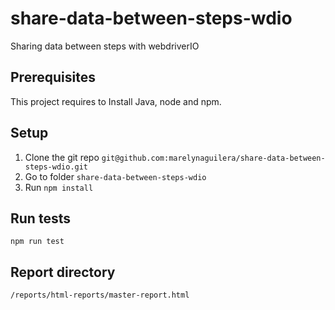 # share-data-between-steps-wdio

Sharing data between steps with webdriverIO

## Prerequisites

This project requires to Install Java, node and npm.

## Setup

1. Clone the git repo `git@github.com:marelynaguilera/share-data-between-steps-wdio.git`
2. Go to folder `share-data-between-steps-wdio`
3. Run `npm install`

## Run tests

`npm run test`

## Report directory

`/reports/html-reports/master-report.html`
